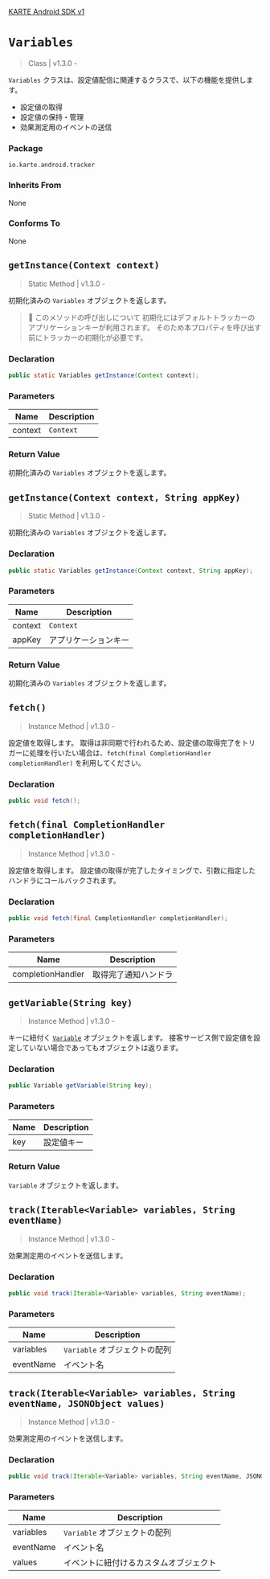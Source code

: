 [KARTE Android SDK v1](index)

# `Variables`

> Class | v1.3.0 -

`Variables` クラスは、設定値配信に関連するクラスで、以下の機能を提供します。

- 設定値の取得
- 設定値の保持・管理
- 効果測定用のイベントの送信

### Package

`io.karte.android.tracker`

### Inherits From

None

### Conforms To

None

## `getInstance(Context context)`

> Static Method | v1.3.0 -

初期化済みの `Variables` オブジェクトを返します。

> 🚧 このメソッドの呼び出しについて
> 初期化にはデフォルトトラッカーのアプリケーションキーが利用されます。
> そのため本プロパティを呼び出す前にトラッカーの初期化が必要です。

### Declaration

```java
public static Variables getInstance(Context context);
```

### Parameters

| Name    | Description |
| ------- | ----------- |
| context | `Context`   |

### Return Value

初期化済みの `Variables` オブジェクトを返します。

## `getInstance(Context context, String appKey)`

> Static Method | v1.3.0 -

初期化済みの `Variables` オブジェクトを返します。

### Declaration

```java
public static Variables getInstance(Context context, String appKey);
```

### Parameters

| Name    | Description          |
| ------- | -------------------- |
| context | `Context`            |
| appKey  | アプリケーションキー |

### Return Value

初期化済みの `Variables` オブジェクトを返します。

## `fetch()`

> Instance Method | v1.3.0 -

設定値を取得します。
取得は非同期で行われるため、設定値の取得完了をトリガーに処理を行いたい場合は、`fetch(final CompletionHandler completionHandler)` を利用してください。

### Declaration

```java
public void fetch();
```

## `fetch(final CompletionHandler completionHandler)`

> Instance Method | v1.3.0 -

設定値を取得します。
設定値の取得が完了したタイミングで、引数に指定したハンドラにコールバックされます。

### Declaration

```java
public void fetch(final CompletionHandler completionHandler);
```

### Parameters

| Name              | Description          |
| ----------------- | -------------------- |
| completionHandler | 取得完了通知ハンドラ |

## `getVariable(String key)`

> Instance Method | v1.3.0 -

キーに紐付く [`Variable`](variable) オブジェクトを返します。
接客サービス側で設定値を設定していない場合であってもオブジェクトは返ります。

### Declaration

```java
public Variable getVariable(String key);
```

### Parameters

| Name | Description |
| ---- | ----------- |
| key  | 設定値キー  |

### Return Value

`Variable` オブジェクトを返します。

## `track(Iterable<Variable> variables, String eventName)`

> Instance Method | v1.3.0 -

効果測定用のイベントを送信します。

### Declaration

```java
public void track(Iterable<Variable> variables, String eventName);
```

### Parameters

| Name      | Description                   |
| --------- | ----------------------------- |
| variables | `Variable` オブジェクトの配列 |
| eventName | イベント名                    |

## `track(Iterable<Variable> variables, String eventName, JSONObject values)`

> Instance Method | v1.3.0 -

効果測定用のイベントを送信します。

### Declaration

```java
public void track(Iterable<Variable> variables, String eventName, JSONObject values);
```

### Parameters

| Name      | Description                            |
| --------- | -------------------------------------- |
| variables | `Variable` オブジェクトの配列          |
| eventName | イベント名                             |
| values    | イベントに紐付けるカスタムオブジェクト |
